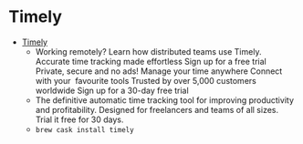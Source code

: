 # Timely
- [Timely](https://timelyapp.com/)
  -  Working remotely? Learn how distributed teams use Timely. Accurate time tracking made effortless Sign up for a free trial Private, secure and no ads! Manage your time anywhere Connect with your  favourite tools Trusted by over 5,000 customers worldwide Sign up for a 30-day free trial
  - The definitive automatic time tracking tool for improving productivity and profitability. Designed for freelancers and teams of all sizes. Trial it free for 30 days.
  - `brew cask install timely`
